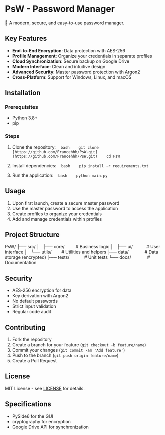 # PsW - Password Manager

🔐 A modern, secure, and easy-to-use password manager.

## Key Features

- **End-to-End Encryption**: Data protection with AES-256
- **Profile Management**: Organize your credentials in separate profiles
- **Cloud Synchronization**: Secure backup on Google Drive
- **Modern Interface**: Clean and intuitive design
- **Advanced Security**: Master password protection with Argon2
- **Cross-Platform**: Support for Windows, Linux, and macOS

## Installation

### Prerequisites
- Python 3.8+
- pip

### Steps
1. Clone the repository:
   ```bash
   git clone [https://github.com/Francehhh/PsW.git](https://github.com/Francehhh/PsW.git)
   cd PsW
   ```

2. Install dependencies:
   ```bash
   pip install -r requirements.txt
   ```

3. Run the application:
   ```bash
   python main.py
   ```

## Usage

1. Upon first launch, create a secure master password
2. Use the master password to access the application
3. Create profiles to organize your credentials
4. Add and manage credentials within profiles

## Project Structure

PsW/
├── src/
│   ├── core/         # Business logic
│   ├── ui/           # User interface
│   └── utils/        # Utilities and helpers
├── data/             # Data storage (encrypted)
├── tests/            # Unit tests
└── docs/             # Documentation

## Security

- AES-256 encryption for data
- Key derivation with Argon2
- No default passwords
- Strict input validation
- Regular code audit

## Contributing

1. Fork the repository
2. Create a branch for your feature (`git checkout -b feature/name`)
3. Commit your changes (`git commit -am 'Add feature'`)
4. Push to the branch (`git push origin feature/name`)
5. Create a Pull Request

## License

MIT License - see [LICENSE](LICENSE) for details.

## Specifications

- PySide6 for the GUI
- cryptography for encryption
- Google Drive API for synchronization
